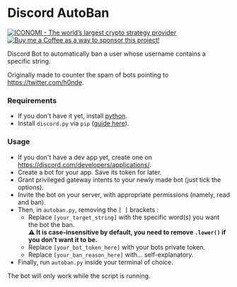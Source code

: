 # Discord AutoBan
<p align="left">
    <a href="https://www.iconomi.com/register?ref=JdFzz">
        <img src="https://img.shields.io/badge/ICONOMI-Join-blue?logo=bitcoin&logoColor=white" alt="ICONOMI - The world’s largest crypto strategy provider">
    </a> <a href="https://www.buymeacoffee.com/Rikj000">
        <img src="https://img.shields.io/badge/-Buy%20me%20a%20Coffee!-FFDD00?logo=buy-me-a-coffee&logoColor=black" alt="Buy me a Coffee as a way to sponsor this project!">
    </a>
</p>

Discord Bot to automatically ban a user whose username contains a specific string.

Originally made to counter the spam of bots pointing to https://twitter.com/h0nde.

### Requirements
- If you don't have it yet, install [python](https://www.python.org/downloads/).
- Install `discord.py` via `pip` ([guide here](https://discordpy.readthedocs.io/en/stable/intro.html)).

### Usage

- If you don't have a dev app yet, create one on https://discord.com/developers/applications/.
- Create a bot for your app. Save its token for later.
- Grant privileged gateway intents to your newly made bot (just tick the options).
- Invite the bot on your server, with appropriate permissions (namely, read and ban).
- Then, in `autoban.py`, removing the `[ ]` brackets :
  - Replace `[your_target_string]` with the specific word(s) you want the bot the ban.   
      **⚠️ It is case-insensitive by default, you need to remove `.lower()` if you don't want it to be.**
  - Replace `[your_bot_token_here]` with your bots private token.
  - Replace `[your_ban_reason_here]` with... self-explanatory.
- Finally, run `autoban.py` inside your terminal of choice.

The bot will only work while the script is running.
